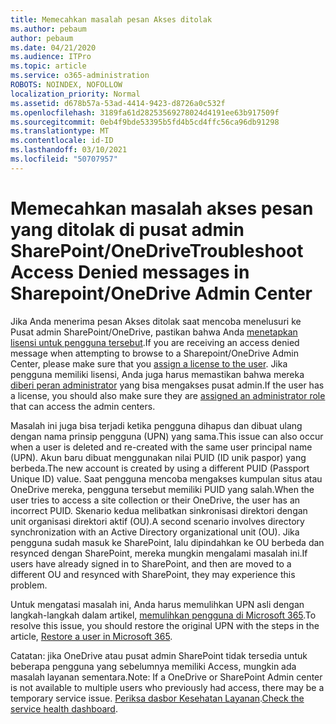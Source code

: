 ```yaml
---
title: Memecahkan masalah pesan Akses ditolak
ms.author: pebaum
author: pebaum
ms.date: 04/21/2020
ms.audience: ITPro
ms.topic: article
ms.service: o365-administration
ROBOTS: NOINDEX, NOFOLLOW
localization_priority: Normal
ms.assetid: d678b57a-53ad-4414-9423-d8726a0c532f
ms.openlocfilehash: 3189fa61d28253569278024d4191ee63b917509f
ms.sourcegitcommit: 0eb4f9bde53395b5fd4b5cd4ffc56ca96db91298
ms.translationtype: MT
ms.contentlocale: id-ID
ms.lasthandoff: 03/10/2021
ms.locfileid: "50707957"
---
```

# <a name="troubleshoot-access-denied-messages-in-sharepointonedrive-admin-center"></a><span data-ttu-id="29c94-102">Memecahkan masalah akses pesan yang ditolak di pusat admin SharePoint/OneDrive</span><span class="sxs-lookup"><span data-stu-id="29c94-102">Troubleshoot Access Denied messages in Sharepoint/OneDrive Admin Center</span></span>

<span data-ttu-id="29c94-103">Jika Anda menerima pesan Akses ditolak saat mencoba menelusuri ke Pusat admin SharePoint/OneDrive, pastikan bahwa Anda [menetapkan lisensi untuk pengguna tersebut](https://docs.microsoft.com/microsoft-365/admin/add-users/add-users).</span><span class="sxs-lookup"><span data-stu-id="29c94-103">If you are receiving an access denied message when attempting to browse to a Sharepoint/OneDrive Admin Center, please make sure that you [assign a license to the user](https://docs.microsoft.com/microsoft-365/admin/add-users/add-users).</span></span> <span data-ttu-id="29c94-104">Jika pengguna memiliki lisensi, Anda juga harus memastikan bahwa mereka [diberi peran administrator](https://docs.microsoft.com/microsoft-365/admin/add-users/about-admin-roles) yang bisa mengakses pusat admin.</span><span class="sxs-lookup"><span data-stu-id="29c94-104">If the user has a license, you should also make sure they are [assigned an administrator role](https://docs.microsoft.com/microsoft-365/admin/add-users/about-admin-roles) that can access the admin centers.</span></span>

<span data-ttu-id="29c94-105">Masalah ini juga bisa terjadi ketika pengguna dihapus dan dibuat ulang dengan nama prinsip pengguna (UPN) yang sama.</span><span class="sxs-lookup"><span data-stu-id="29c94-105">This issue can also occur when a user is deleted and re-created with the same user principal name (UPN).</span></span> <span data-ttu-id="29c94-106">Akun baru dibuat menggunakan nilai PUID (ID unik paspor) yang berbeda.</span><span class="sxs-lookup"><span data-stu-id="29c94-106">The new account is created by using a different PUID (Passport Unique ID) value.</span></span> <span data-ttu-id="29c94-107">Saat pengguna mencoba mengakses kumpulan situs atau OneDrive mereka, pengguna tersebut memiliki PUID yang salah.</span><span class="sxs-lookup"><span data-stu-id="29c94-107">When the user tries to access a site collection or their OneDrive, the user has an incorrect PUID.</span></span> <span data-ttu-id="29c94-108">Skenario kedua melibatkan sinkronisasi direktori dengan unit organisasi direktori aktif (OU).</span><span class="sxs-lookup"><span data-stu-id="29c94-108">A second scenario involves directory synchronization with an Active Directory organizational unit (OU).</span></span> <span data-ttu-id="29c94-109">Jika pengguna sudah masuk ke SharePoint, lalu dipindahkan ke OU berbeda dan resynced dengan SharePoint, mereka mungkin mengalami masalah ini.</span><span class="sxs-lookup"><span data-stu-id="29c94-109">If users have already signed in to SharePoint, and then are moved to a different OU and resynced with SharePoint, they may experience this problem.</span></span>

<span data-ttu-id="29c94-110">Untuk mengatasi masalah ini, Anda harus memulihkan UPN asli dengan langkah-langkah dalam artikel, [memulihkan pengguna di Microsoft 365](https://docs.microsoft.com/microsoft-365/admin/add-users/restore-user).</span><span class="sxs-lookup"><span data-stu-id="29c94-110">To resolve this issue, you should restore the original UPN with the steps in the article, [Restore a user in Microsoft 365](https://docs.microsoft.com/microsoft-365/admin/add-users/restore-user).</span></span>

<span data-ttu-id="29c94-111">Catatan: jika OneDrive atau pusat admin SharePoint tidak tersedia untuk beberapa pengguna yang sebelumnya memiliki Access, mungkin ada masalah layanan sementara.</span><span class="sxs-lookup"><span data-stu-id="29c94-111">Note: If a OneDrive or SharePoint Admin center is not available to multiple users who previously had access, there may be a temporary service issue.</span></span>  <span data-ttu-id="29c94-112">[Periksa dasbor Kesehatan Layanan](https://portal.office.com/adminportal/home#/servicehealth).</span><span class="sxs-lookup"><span data-stu-id="29c94-112">[Check the service health dashboard](https://portal.office.com/adminportal/home#/servicehealth).</span></span>


